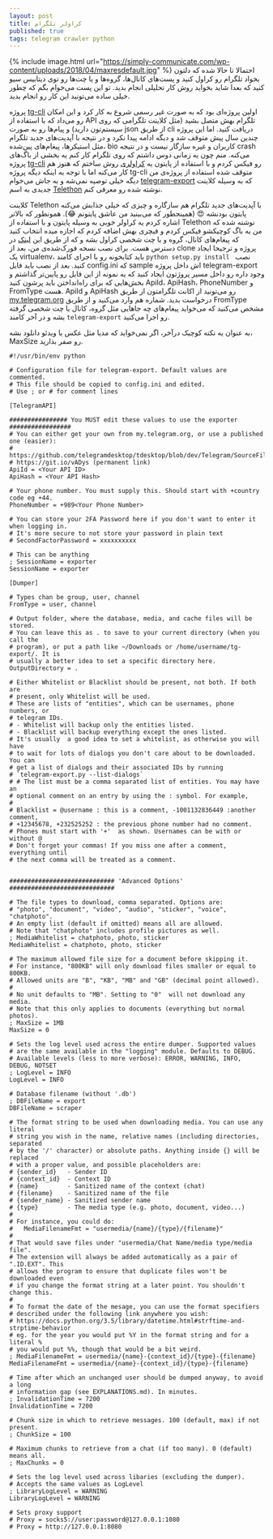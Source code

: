 ```yaml
---
layout: post
title: کراولر تلگرام
published: true
tags: telegram crawler python
---
```


{% include image.html
url="https://simply-communicate.com/wp-content/uploads/2018/04/maxresdefault.jpg"
%} احتمالا تا حالا شده که دلتون بخواد تلگرام رو کراول کنید و پست‌های
کانال‌ها، گروه‌ها و یا چت‌ها رو توی دیتابیس سیو کنید که بعدا شاید بخواید 
روش کار تحلیلی انجام بدید. تو این پست می‌خوام بگم که چطور خیلی ساده
می‌تونید این کار رو انجام بدید.

پروژه
[tg-cli](https://github.com/vysheng/tg) اولین پروژه‌ای بود که به صورت
غیر رسمی شروع به کار کرد و این امکان رو می‌داد که با استفاده از API
تلگرام بهش متصل بشید (مثل کلاینت تلگرامی که روی سیستم‌تون دارید) و
پیام‌ها رو به صورت json از طریق cli دریافت کنید. اما این پروژه چندین سال
پیش متوقف شد و دیگه ادامه پیدا نکرد و در نتیجه با آپدیت‌های جدید تلگرام
مثل استیکرها، پیغام‌های پین‌شده، bio کاربران و غیره سازگار نیست و در
نتیجه crash می‌کنه. منم چون یه زمانی دوس داشتم که روی تلگرام کار کنم یه
بخشی از باگ‌های پروژه
[tg-cli](https://github.com/vysheng/tg) رو فیکس کردم و با استفاده از
پایتون یه
[کراولری](https://github.com/vhdmsm/tg_crawler) روش ساختم که هنوز هم کار
می‌کنه اما با توجه به اینکه دیگه پروژه tg-cli متوقف شده استفاده از
پروژه‌ی من دیگه خیلی توصیه نمی‌شه و به جاش می‌خوام
[telegram-export](https://github.com/expectocode/telegram-export) که به
وسیله کلاینت جدیدی به اسم
[Telethon](https://github.com/LonamiWebs/Telethon) نوشته شده رو معرفی
کنم.

کلاینت Telethon با آپدیت‌های جدید تلگرام هم سازگاره و چیزی که خیلی جذابش
می‌کنه پایتون بودنشه 😍 (همینجطور که می‌بینید من عاشق پایتونم 😂).
همونطور که بالاتر اشاره کردم یه کراولر خوبی به وسیله پایتون و با استفاده
از Telethon نوشته شده که من یه باگ کوچیکشو فیکس کردم و فیچری بهش اضافه
کردم که اجازه میده انتخاب کنید که پیغام‌های کانال، گروه و یا چت شخصی
کراول بشه و که از طریق این
[لینک](https://github.com/expectocode/telegram-export) در دسترس هست.
برای نصب نسخه فورک‌شده‌ی من، بعد از clone پروژه و ترجیحا ایجاد یک
virtualenv، باید کتابخونه رو با اجرای کامند `python setup.py install `
نصب کنید. بعد از نصب باید فایل config.ini که sample اش داخل پروژه
telegram-export وجود داره رو داخل مسیر پروژتون ایجاد کنید که یه نمونه از
این فایل رو پایین‌تر گذاشتم و بخش‌هایی که برای راه‌انداختن باید پرشون کنید
ApiId، ApiHash، PhoneNumber و FromType هست. ApiId و ApiHash رو می‌تونید
از اکانت تلگرامتون از طریق
[my.telegram.org](https://my.telegram.org/) درخواست بدید. شماره هم وارد
می‌کنید و از طریق FromType مشخص می‌کنید که می‌خواید پیغام‌های چه جاهایی مثل
گروه، کانال یا چت شخصی گرفته بشه و در آخر کامند `telegram-export` رو
اجرا می‌کنید.
 
به عنوان یه نکته کوچیک درآخر، اگر نمی‌خواید که مدیا مثل عکس یا ویدئو
دانلود بشه، MaxSize رو صفر بذارید.
```
#!/usr/bin/env python

# Configuration file for telegram-export. Default values are commented.
# This file should be copied to config.ini and edited.
# Use ; or # for comment lines

[TelegramAPI]

################ You MUST edit these values to use the exporter #################
# You can either get your own from my.telegram.org, or use a published one (easier):
# https://github.com/telegramdesktop/tdesktop/blob/dev/Telegram/SourceFiles/config.h#L222
# https://git.io/vADys (permanent link)
ApiId = <Your API ID>
ApiHash = <Your API Hash>

# Your phone number. You must supply this. Should start with +country code eg +44.
PhoneNumber = +989<Your Phone Number>

# You can store your 2FA Password here if you don't want to enter it when logging in.
# It's more secure to not store your password in plain text
# SecondFactorPassword = xxxxxxxxxx

# This can be anything
; SessionName = exporter
SessionName = exporter

[Dumper]

# Types chan be group, user, channel
FromType = user, channel

# Output folder, where the database, media, and cache files will be stored.
# You can leave this as . to save to your current directory (when you call the
# program), or put a path like ~/Downloads or /home/username/tg-export/. It is
# usually a better idea to set a specific directory here.
OutputDirectory = .

# Either Whitelist or Blacklist should be present, not both. If both are
# present, only Whitelist will be used.
# These are lists of "entities", which can be usernames, phone numbers, or
# telegram IDs.
# - Whitelist will backup only the entities listed.
# - Blacklist will backup everything except the ones listed.
# It's usually  a good idea to set a whitelist, as otherwise you will have
# to wait for lots of dialogs you don't care about to be downloaded. You can
# get a list of dialogs and their associated IDs by running
# `telegram-export.py --list-dialogs`
# # The list must be a comma separated list of entities. You may have an
# optional comment on an entry by using the : symbol. For example,
#
# Blacklist = @username : this is a comment, -1001132836449 :another comment,
# +12345678, +232525252 : the previous phone number had no comment.
# Phones must start with '+'  as shown. Usernames can be with or without @
# Don't forget your commas! If you miss one after a comment, everything until
# the next comma will be treated as a comment.


############################# 'Advanced Options' #############################

# The file types to download, comma separated. Options are:
# "photo", "document", "video", "audio", "sticker", "voice", "chatphoto".
# An empty list (default if omitted) means all are allowed.
# Note that "chatphoto" includes profile pictures as well.
; MediaWhitelist = chatphoto, photo, sticker
MediaWhitelist = chatphoto, photo, sticker

# The maximum allowed file size for a document before skipping it.
# For instance, "800KB" will only download files smaller or equal to 800KB.
# Allowed units are "B", "KB", "MB" and "GB" (decimal point allowed).
#
# No unit defaults to "MB". Setting to "0"  will not download any media.
# Note that this only applies to documents (everything but normal photos).
; MaxSize = 1MB
MaxSize = 0

# Sets the log level used across the entire dumper. Supported values
# are the same available in the "logging" module. Defaults to DEBUG.
# Available levels (less to more verbose): ERROR, WARNING, INFO, DEBUG, NOTSET
; LogLevel = INFO
LogLevel = INFO

# Database filename (without '.db')
; DBFileName = export
DBFileName = scraper

# The format string to be used when downloading media. You can use any literal
# string you wish in the name, relative names (including directories, separated
# by the '/' character) or absolute paths. Anything inside {} will be replaced
# with a proper value, and possible placeholders are:
# {sender_id}   - Sender ID
# {context_id}  - Context ID
# {name}        - Sanitized name of the context (chat)
# {filename}    - Sanitized name of the file
# {sender_name} - Sanitized sender name
# {type}        - The media type (e.g. photo, document, video...)
#
# For instance, you could do:
#   MediaFilenameFmt = "usermedia/{name}/{type}/{filename}"
#
# That would save files under "usermedia/Chat Name/media type/media file".
# The extension will always be added automatically as a pair of ".ID.EXT". This
# allows the program to ensure that duplicate files won't be downloaded even
# if you change the format string at a later point. You shouldn't change this.
#
# To format the date of the mesage, you can use the format specifiers
# described under the following link anywhere you wish:
# https://docs.python.org/3.5/library/datetime.html#strftime-and-strptime-behavior
# eg. for the year you would put %Y in the format string and for a literal %
# you would put %%, though that would be a bit weird.
; MediaFilenameFmt = usermedia/{name}-{context_id}/{type}-{filename}
MediaFilenameFmt = usermedia/{name}-{context_id}/{type}-{filename}

# Time after which an unchanged user should be dumped anyway, to avoid a long
# information gap (see EXPLANATIONS.md). In minutes.
; InvalidationTime = 7200
InvalidationTime = 7200

# Chunk size in which to retrieve messages. 100 (default, max) if not present.
; ChunkSize = 100

# Maximum chunks to retrieve from a chat (if too many). 0 (default) means all.
; MaxChunks = 0

# Sets the log level used across libaries (excluding the dumper).
# Accepts the same values as LogLevel
; LibraryLogLevel = WARNING
LibraryLogLevel = WARNING

# Sets proxy support
# Proxy = socks5://user:password@127.0.0.1:1080
# Proxy = http://127.0.0.1:8080
```